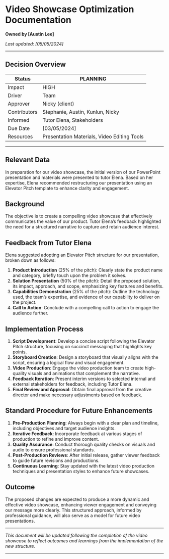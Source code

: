 # Video Showcase Optimization Documentation

**Owned by [Austin Lee]**

_Last updated: [05/05/2024]_

---

## Decision Overview

| Status       | PLANNING                                    |
| ------------ | ------------------------------------------- |
| Impact       | HIGH                                        |
| Driver       | Team                              |
| Approver     | Nicky (client)                         |
| Contributors | Stephanie, Austin, Kunlun, Nicky          |
| Informed     | Tutor Elena, Stakeholders                   |
| Due Date     | [03/05/2024]                                |
| Resources    | Presentation Materials, Video Editing Tools |

---

## Relevant Data

In preparation for our video showcase, the initial version of our PowerPoint presentation and materials were presented to tutor Elena. Based on her expertise, Elena recommended restructuring our presentation using an Elevator Pitch template to enhance clarity and engagement.

## Background

The objective is to create a compelling video showcase that effectively communicates the value of our product. Tutor Elena’s feedback highlighted the need for a structured narrative to capture and retain audience interest.

## Feedback from Tutor Elena

Elena suggested adopting an Elevator Pitch structure for our presentation, broken down as follows:

1. **Product Introduction** (25% of the pitch): Clearly state the product name and category, briefly touch upon the problem it solves.
2. **Solution Presentation** (50% of the pitch): Detail the proposed solution, its impact, approach, and scope, emphasizing key features and benefits.
3. **Capabilities Demonstration** (25% of the pitch): Outline the technology used, the team’s expertise, and evidence of our capability to deliver on the project.
4. **Call to Action**: Conclude with a compelling call to action to engage the audience further.

## Implementation Process

1. **Script Development**: Develop a concise script following the Elevator Pitch structure, focusing on succinct messaging that highlights key points.
2. **Storyboard Creation**: Design a storyboard that visually aligns with the script, ensuring a logical flow and visual engagement.
3. **Video Production**: Engage the video production team to create high-quality visuals and animations that complement the narrative.
4. **Feedback Iteration**: Present interim versions to selected internal and external stakeholders for feedback, including Tutor Elena.
5. **Final Review and Approval**: Obtain final approval from the creative director and make necessary adjustments based on feedback.

## Standard Procedure for Future Enhancements

1. **Pre-Production Planning**: Always begin with a clear plan and timeline, including objectives and target audience insights.
2. **Iterative Feedback**: Incorporate feedback at various stages of production to refine and improve content.
3. **Quality Assurance**: Conduct thorough quality checks on visuals and audio to ensure professional standards.
4. **Post-Production Reviews**: After initial release, gather viewer feedback to guide future revisions and productions.
5. **Continuous Learning**: Stay updated with the latest video production techniques and presentation styles to enhance future showcases.

## Outcome

The proposed changes are expected to produce a more dynamic and effective video showcase, enhancing viewer engagement and conveying our message more clearly. This structured approach, informed by professional guidance, will also serve as a model for future video presentations.

---

*This document will be updated following the completion of the video showcase to reflect outcomes and learnings from the implementation of the new structure.*

---

